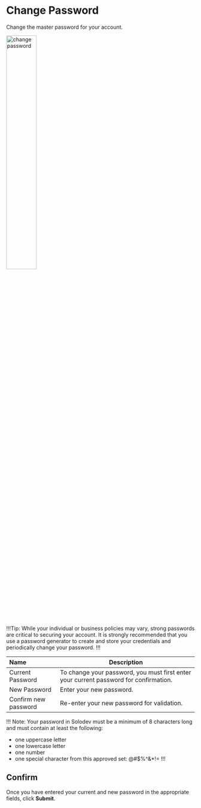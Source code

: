 # Change Password

Change the master password for your account. 

<img src="../../../images/account-change-password.png" alt="change password" style="width: 40%; display: block"></a>

!!!Tip:
While your individual or business policies may vary, strong passwords are critical to securing your account. It is strongly recommended that you use a password generator to create and store your credentials and periodically change your password.
!!!

**Name** | **Description** 
:--- | ---
Current Password | To change your password, you must first enter your current password for confirmation.
New Password | Enter your new password. 
Confirm new password | Re-enter your new password for validation. 

!!! Note:
Your password in Solodev must be a minimum of 8 characters long and must contain at least the following:
- one uppercase letter
- one lowercase letter
- one number
- one special character from this approved set: @#$%^&*!=
!!!

## Confirm

Once you have entered your current and new password in the appropriate fields, click **Submit**.